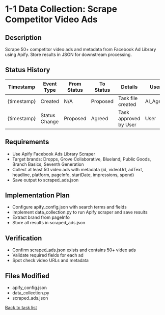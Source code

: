 # 1-1 Data Collection: Scrape Competitor Video Ads

## Description
Scrape 50+ competitor video ads and metadata from Facebook Ad Library using Apify. Store results in JSON for downstream processing.

## Status History
| Timestamp | Event Type | From Status | To Status | Details | User |
|-----------|-----------|-------------|-----------|---------|------|
| {timestamp} | Created | N/A | Proposed | Task file created | AI_Agent |
| {timestamp} | Status Change | Proposed | Agreed | Task approved by User | User |

## Requirements
- Use Apify Facebook Ads Library Scraper
- Target brands: Dropps, Grove Collaborative, Blueland, Public Goods, Branch Basics, Seventh Generation
- Collect at least 50 video ads with metadata (id, videoUrl, adText, headline, platform, pageInfo, startDate, impressions, spend)
- Save output to scraped_ads.json

## Implementation Plan
- Configure apify_config.json with search terms and fields
- Implement data_collection.py to run Apify scraper and save results
- Extract brand from pageInfo
- Store all results in scraped_ads.json

## Verification
- Confirm scraped_ads.json exists and contains 50+ video ads
- Validate required fields for each ad
- Spot check video URLs and metadata

## Files Modified
- apify_config.json
- data_collection.py
- scraped_ads.json

[Back to task list](./tasks.md) 